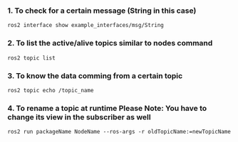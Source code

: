 ### 1. To check for a certain message (String in this case) 
``` 
ros2 interface show example_interfaces/msg/String

``` 



### 2. To list the active/alive topics similar to nodes command

``` 
ros2 topic list

```

### 3. To know the data comming from a certain topic

``` 
ros2 topic echo /topic_name

``` 
### 4. To rename a topic at runtime Please Note: You have to change its view in the subscriber as well 

  ```ros2 run packageName NodeName --ros-args -r oldTopicName:=newTopicName```
